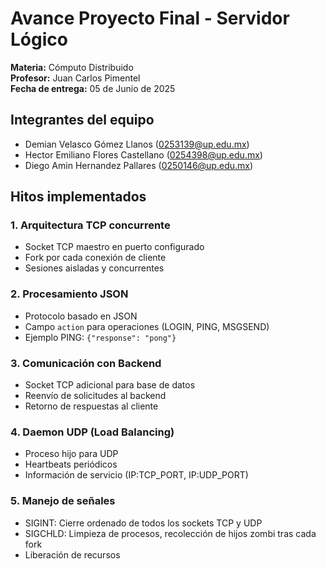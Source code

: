 # Avance Proyecto Final - Servidor Lógico

**Materia:** Cómputo Distribuido  
**Profesor:** Juan Carlos Pimentel  
**Fecha de entrega:** 05 de Junio de 2025  

## Integrantes del equipo
- Demian Velasco Gómez Llanos (0253139@up.edu.mx)
- Hector Emiliano Flores Castellano (0254398@up.edu.mx)
- Diego Amin Hernandez Pallares (0250146@up.edu.mx)

## Hitos implementados

### 1. Arquitectura TCP concurrente
- Socket TCP maestro en puerto configurado
- Fork por cada conexión de cliente
- Sesiones aisladas y concurrentes

### 2. Procesamiento JSON
- Protocolo basado en JSON
- Campo `action` para operaciones (LOGIN, PING, MSGSEND)
- Ejemplo PING: `{"response": "pong"}`

### 3. Comunicación con Backend
- Socket TCP adicional para base de datos
- Reenvío de solicitudes al backend
- Retorno de respuestas al cliente

### 4. Daemon UDP (Load Balancing)
- Proceso hijo para UDP
- Heartbeats periódicos
- Información de servicio (IP:TCP_PORT, IP:UDP_PORT)

### 5. Manejo de señales
- SIGINT: Cierre ordenado de todos los sockets TCP y UDP
- SIGCHLD: Limpieza de procesos, recolección de hijos zombi tras cada fork
- Liberación de recursos